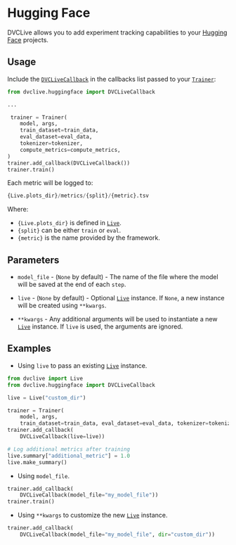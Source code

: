 # Hugging Face

DVCLive allows you to add experiment tracking capabilities to your
[Hugging Face](https://huggingface.co/) projects.

## Usage

Include the
[`DVCLiveCallback`](https://github.com/iterative/dvclive/blob/main/src/dvclive/huggingface.py)
in the callbacks list passed to your
[`Trainer`](https://huggingface.co/transformers/main_classes/trainer.html):

```python
from dvclive.huggingface import DVCLiveCallback

...

 trainer = Trainer(
    model, args,
    train_dataset=train_data,
    eval_dataset=eval_data,
    tokenizer=tokenizer,
    compute_metrics=compute_metrics,
)
trainer.add_callback(DVCLiveCallback())
trainer.train()
```

Each metric will be logged to:

```py
{Live.plots_dir}/metrics/{split}/{metric}.tsv
```

Where:

- `{Live.plots_dir}` is defined in [`Live`].
- `{split}` can be either `train` or `eval`.
- `{metric}` is the name provided by the framework.

## Parameters

- `model_file` - (`None` by default) - The name of the file where the model will
  be saved at the end of each `step`.

- `live` - (`None` by default) - Optional [`Live`] instance. If `None`, a new
  instance will be created using `**kwargs`.

- `**kwargs` - Any additional arguments will be used to instantiate a new
  [`Live`] instance. If `live` is used, the arguments are ignored.

## Examples

- Using `live` to pass an existing [`Live`] instance.

```python
from dvclive import Live
from dvclive.huggingface import DVCLiveCallback

live = Live("custom_dir")

trainer = Trainer(
    model, args,
    train_dataset=train_data, eval_dataset=eval_data, tokenizer=tokenizer)
trainer.add_callback(
    DVCLiveCallback(live=live))

# Log additional metrics after training
live.summary["additional_metric"] = 1.0
live.make_summary()
```

- Using `model_file`.

```python
trainer.add_callback(
    DVCLiveCallback(model_file="my_model_file"))
trainer.train()
```

- Using `**kwargs` to customize the new [`Live`] instance.

```python
trainer.add_callback(
    DVCLiveCallback(model_file="my_model_file", dir="custom_dir"))
```

[`live`]: /docs/dvclive/api-reference/live
